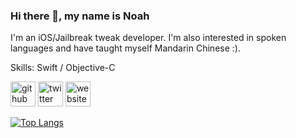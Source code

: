 ### Hi there 👋, my name is Noah
I'm an iOS/Jailbreak tweak developer. I'm also interested in spoken languages and have taught myself Mandarin Chinese :).

Skills: Swift / Objective-C



[<img src='https://cdn.jsdelivr.net/npm/simple-icons@3.0.1/icons/github.svg' alt='github' height='40'>](https://github.com/ginsudev)  [<img src='https://cdn.jsdelivr.net/npm/simple-icons@3.0.1/icons/twitter.svg' alt='twitter' height='40'>](https://twitter.com/ginsudev)  [<img src='https://cdn.jsdelivr.net/npm/simple-icons@3.0.1/icons/icloud.svg' alt='website' height='40'>](https://repo.ginsu.dev)  

[![Top Langs](https://github-readme-stats.vercel.app/api/top-langs/?username=ginsudev)](https://github.com/anuraghazra/github-readme-stats)


